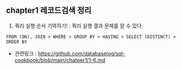 ## chapter1 레코드검색 정리


1. 쿼리 실행 순서 기억하기! : 쿼리 실행 결과 문제를 알 수 있다.
```
FROM (ON), JOIN > WHERE > GROUP BY > HAVING > SELECT (DISTINCT) > ORDER BY
```
   - 관련링크 : https://github.com/databaselog/sql-cookbook/blob/main/chatper1/1-6.md
